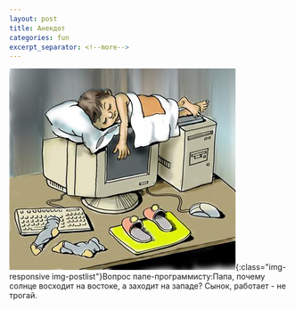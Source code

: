 ```yaml
---
layout: post
title: Анекдот
categories: fun
excerpt_separator: <!--more-->
---
```


![image-title-here](/img/000qc0ec.jpg){:class="img-responsive img-postlist"}Вопрос папе-программисту:Папа, почему солнце восходит на востоке, а заходит на западе?
Сынок, работает - не трогай.


